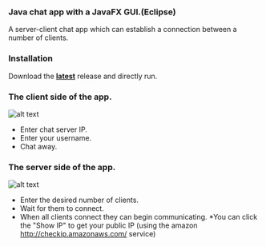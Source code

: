 ### Java chat app with a JavaFX GUI.(Eclipse)
A server-client chat app which can establish a connection between a number of clients.

### Installation
Download the **[latest](https://github.com/Vando7/Java-chat-app-with-JavaFX-GUI/releases/tag/1.0)** release and directly run.

### The client side of the app.
![alt text](https://i.imgur.com/TswRsGi.png)

- Enter chat server IP.
- Enter your username.
- Chat away.
### The server side of the app.
![alt text](https://i.imgur.com/Y3iAfWZ.png)

- Enter the desired number of clients.
- Wait for them to connect.
- When all clients connect they can begin communicating.
*You can click the "Show IP" to get your public IP (using the amazon http://checkip.amazonaws.com/ service)
